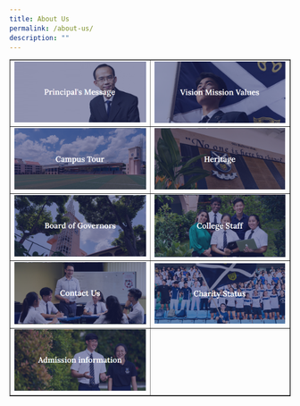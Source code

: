 ```yaml
---
title: About Us
permalink: /about-us/
description: ""
---
```

<table style="border-collapse: collapse; width: 100%;" border="1">
<tbody>
<tr>
<td style="width: 50%;"><a href="/about-us/principals-message"><img src="/images/au1.png"></a></td>
<td style="width: 50%;"><a href="/about-us/vision-mission-values"><img src="/images/au2.png"></a></td>
</tr>
<tr>
<td style="width: 50%;"><a href="/about-us/campus-tour"><img src="/images/au3.png"></a></td>
<td style="width: 50%;"><a href="/about-us/heritage"><img src="/images/au4.png"></a></td>
</tr>
<tr>
<td style="width: 50%;"><a href="/about-us/board-of-governors"><img src="/images/au5.png"></a></td>
	
<td style="width: 50%;"><a href="/about-us/college-staff"><img src="/images/au6.png"></a></td>
</tr>
<tr>
<td style="width: 50%;"><a href="/about-us/contact-us"><img src="/images/au7.png"></a></td>
<td style="width: 50%;"><a href="/about-us/charity-status"><img src="/images/au8.png"></a></td>
</tr>
<tr>
<td style="width: 50%;"><a href="/about-us/admission-information"><img src="/images/au9.png"></a></td>
<td style="width: 50%;">&nbsp;</td>
</tr>
</tbody>
</table>